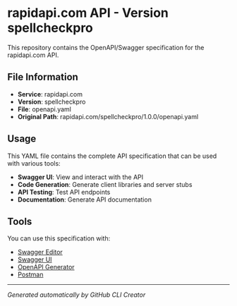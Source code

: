 # rapidapi.com API - Version spellcheckpro

This repository contains the OpenAPI/Swagger specification for the rapidapi.com API.

## File Information

- **Service**: rapidapi.com
- **Version**: spellcheckpro
- **File**: openapi.yaml
- **Original Path**: rapidapi.com/spellcheckpro/1.0.0/openapi.yaml

## Usage

This YAML file contains the complete API specification that can be used with various tools:

- **Swagger UI**: View and interact with the API
- **Code Generation**: Generate client libraries and server stubs
- **API Testing**: Test API endpoints
- **Documentation**: Generate API documentation

## Tools

You can use this specification with:

- [Swagger Editor](https://editor.swagger.io/)
- [Swagger UI](https://swagger.io/tools/swagger-ui/)
- [OpenAPI Generator](https://openapi-generator.tech/)
- [Postman](https://www.postman.com/)

---

*Generated automatically by GitHub CLI Creator*
